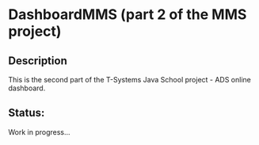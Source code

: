 # DashboardMMS (part 2 of the MMS project)
## Description
This is the second part of the T-Systems Java School project - ADS online dashboard.
## Status:
Work in progress...